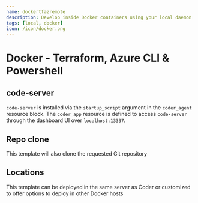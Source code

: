 ```yaml
---
name: dockertfazremote
description: Develop inside Docker containers using your local daemon
tags: [local, docker]
icon: /icon/docker.png
---
```


# Docker - Terraform, Azure CLI & Powershell

## code-server

`code-server` is installed via the `startup_script` argument in the `coder_agent`
resource block. The `coder_app` resource is defined to access `code-server` through
the dashboard UI over `localhost:13337`.

## Repo clone

This template will also clone the requested Git repository

## Locations

This template can be deployed in the same server as Coder or customized to offer options to deploy in other Docker hosts